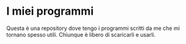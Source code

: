 # I miei programmi

Questa è una repository dove tengo i programmi scritti da me che mi tornano spesso utili.
Chiunque è libero di scaricarli e usarli.
